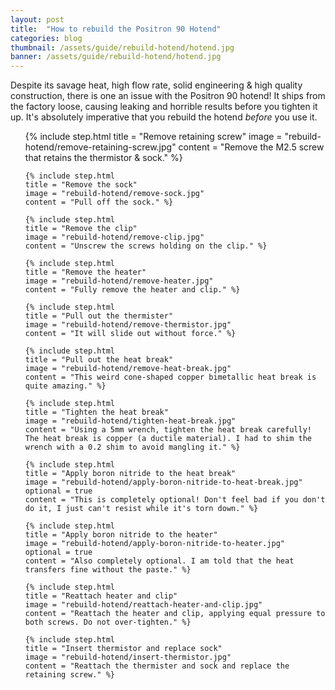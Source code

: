 ```yaml
---
layout: post
title:  "How to rebuild the Positron 90 Hotend"
categories: blog
thumbnail: /assets/guide/rebuild-hotend/hotend.jpg
banner: /assets/guide/rebuild-hotend/hotend.jpg
---
```


Despite its savage heat, high flow rate, solid engineering & high quality construction, there is one an issue with the Positron 90
hotend! It ships from the factory loose, causing leaking and horrible results before you tighten it up. It's absolutely
imperative that you rebuild the hotend _before_ you use it.

<ol class="steps">
    {% include step.html
    title = "Remove retaining screw"
    image = "rebuild-hotend/remove-retaining-screw.jpg"
    content = "Remove the M2.5 screw that retains the thermistor & sock." %}

    {% include step.html
    title = "Remove the sock"
    image = "rebuild-hotend/remove-sock.jpg"
    content = "Pull off the sock." %}

    {% include step.html
    title = "Remove the clip"
    image = "rebuild-hotend/remove-clip.jpg"
    content = "Unscrew the screws holding on the clip." %}

    {% include step.html
    title = "Remove the heater"
    image = "rebuild-hotend/remove-heater.jpg"
    content = "Fully remove the heater and clip." %}

    {% include step.html
    title = "Pull out the thermister"
    image = "rebuild-hotend/remove-thermistor.jpg"
    content = "It will slide out without force." %}

    {% include step.html
    title = "Pull out the heat break"
    image = "rebuild-hotend/remove-heat-break.jpg"
    content = "This weird cone-shaped copper bimetallic heat break is quite amazing." %}

    {% include step.html
    title = "Tighten the heat break"
    image = "rebuild-hotend/tighten-heat-break.jpg"
    content = "Using a 5mm wrench, tighten the heat break carefully! The heat break is copper (a ductile material). I had to shim the wrench with a 0.2 shim to avoid mangling it." %}

    {% include step.html
    title = "Apply boron nitride to the heat break"
    image = "rebuild-hotend/apply-boron-nitride-to-heat-break.jpg"
    optional = true
    content = "This is completely optional! Don't feel bad if you don't do it, I just can't resist while it's torn down." %}

    {% include step.html
    title = "Apply boron nitride to the heater"
    image = "rebuild-hotend/apply-boron-nitride-to-heater.jpg"
    optional = true
    content = "Also completely optional. I am told that the heat transfers fine without the paste." %}

    {% include step.html
    title = "Reattach heater and clip"
    image = "rebuild-hotend/reattach-heater-and-clip.jpg"
    content = "Reattach the heater and clip, applying equal pressure to both screws. Do not over-tighten." %}

    {% include step.html
    title = "Insert thermistor and replace sock"
    image = "rebuild-hotend/insert-thermistor.jpg"
    content = "Reattach the thermister and sock and replace the retaining screw." %}
</ol>